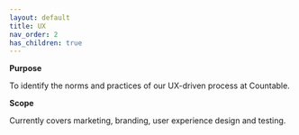 ```yaml
---
layout: default
title: UX
nav_order: 2
has_children: true
---
```


**Purpose**

To identify the norms and practices of our UX-driven process at
Countable.

**Scope**

Currently covers marketing, branding, user experience design and
testing.




